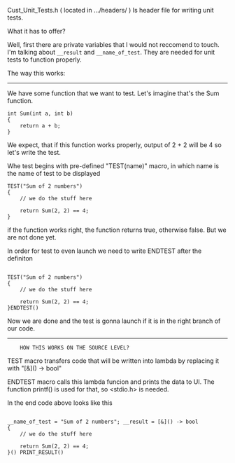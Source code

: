 Cust_Unit_Tests.h ( located in .../headers/ ) Is header file for writing unit tests.

What it has to offer?

Well, first there are private variables that I would not reccomend to touch.
I'm talking about `__result` and `__name_of_test`.
They are needed for unit tests to function properly.

The way this works:

--------------------------------------------------------------------------------

We have some function that we want to test.
Let's imagine that's the Sum function.

~~~~~~~~~~~~~~~~~~~~~~~~~~~~~~~~~~~~~~~~~~~~~~~~~~~~~~~~~~~~~~~~~~~~~~~~~~~~~~~~
int Sum(int a, int b)
{
	return a + b;
}

~~~~~~~~~~~~~~~~~~~~~~~~~~~~~~~~~~~~~~~~~~~~~~~~~~~~~~~~~~~~~~~~~~~~~~~~~~~~~~~~

We expect, that if this function works properly, output of 2 + 2 will be 4
so let's write the test.

Whe test begins with pre-defined "TEST(name)" macro, in which name is the
name of test to be displayed

~~~~~~~~~~~~~~~~~~~~~~~~~~~~~~~~~~~~~~~~~~~~~~~~~~~~~~~~~~~~~~~~~~~~~~~~~~~~~~~~
TEST("Sum of 2 numbers")
{
	// we do the stuff here
	
	return Sum(2, 2) == 4;
}

~~~~~~~~~~~~~~~~~~~~~~~~~~~~~~~~~~~~~~~~~~~~~~~~~~~~~~~~~~~~~~~~~~~~~~~~~~~~~~~~

if the function works right, the function returns true, otherwise false.
But we are not done yet.

In order for test to even launch we need to write ENDTEST after the definiton

~~~~~~~~~~~~~~~~~~~~~~~~~~~~~~~~~~~~~~~~~~~~~~~~~~~~~~~~~~~~~~~~~~~~~~~~~~~~~~~~

TEST("Sum of 2 numbers")
{
	// we do the stuff here

	return Sum(2, 2) == 4;
}ENDTEST()

~~~~~~~~~~~~~~~~~~~~~~~~~~~~~~~~~~~~~~~~~~~~~~~~~~~~~~~~~~~~~~~~~~~~~~~~~~~~~~~~

Now we are done and the test is gonna launch if it is in the right branch of
our code.

--------------------------------------------------------------------------------

		HOW THIS WORKS ON THE SOURCE LEVEL?

TEST macro transfers code that will be written into lambda by replacing it
with "\[&]() -> bool"

ENDTEST macro calls this lambda funcion and prints the data to UI. The function
printf() is used for that, so <stdio.h> is needed.

In the end code above looks like this

~~~~~~~~~~~~~~~~~~~~~~~~~~~~~~~~~~~~~~~~~~~~~~~~~~~~~~~~~~~~~~~~~~~~~~~~~~~~~~~~

__name_of_test = "Sum of 2 numbers"; __result = [&]() -> bool
{
	// we do the stuff here

	return Sum(2, 2) == 4;
}() PRINT_RESULT()

~~~~~~~~~~~~~~~~~~~~~~~~~~~~~~~~~~~~~~~~~~~~~~~~~~~~~~~~~~~~~~~~~~~~~~~~~~~~~~~~
